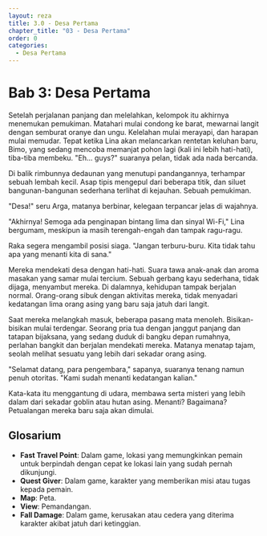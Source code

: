 ```yaml
---
layout: reza
title: 3.0 - Desa Pertama
chapter_title: "03 - Desa Pertama"
order: 0
categories:
  - Desa Pertama
---
```

# Bab 3: Desa Pertama

Setelah perjalanan panjang dan melelahkan, kelompok itu akhirnya menemukan pemukiman. Matahari mulai condong ke barat, mewarnai langit dengan semburat oranye dan ungu. Kelelahan mulai merayapi, dan harapan mulai memudar. Tepat ketika Lina akan melancarkan rentetan keluhan baru, Bimo, yang sedang mencoba memanjat pohon lagi (kali ini lebih hati-hati), tiba-tiba membeku. "Eh... guys?" suaranya pelan, tidak ada nada bercanda.

Di balik rimbunnya dedaunan yang menutupi pandangannya, terhampar sebuah lembah kecil. Asap tipis mengepul dari beberapa titik, dan siluet bangunan-bangunan sederhana terlihat di kejauhan. Sebuah pemukiman.

"Desa!" seru Arga, matanya berbinar, kelegaan terpancar jelas di wajahnya.

"Akhirnya! Semoga ada penginapan bintang lima dan sinyal Wi-Fi," Lina bergumam, meskipun ia masih terengah-engah dan tampak ragu-ragu.

Raka segera mengambil posisi siaga. "Jangan terburu-buru. Kita tidak tahu apa yang menanti kita di sana."

Mereka mendekati desa dengan hati-hati. Suara tawa anak-anak dan aroma masakan yang samar mulai tercium. Sebuah gerbang kayu sederhana, tidak dijaga, menyambut mereka. Di dalamnya, kehidupan tampak berjalan normal. Orang-orang sibuk dengan aktivitas mereka, tidak menyadari kedatangan lima orang asing yang baru saja jatuh dari langit.

Saat mereka melangkah masuk, beberapa pasang mata menoleh. Bisikan-bisikan mulai terdengar. Seorang pria tua dengan janggut panjang dan tatapan bijaksana, yang sedang duduk di bangku depan rumahnya, perlahan bangkit dan berjalan mendekati mereka. Matanya menatap tajam, seolah melihat sesuatu yang lebih dari sekadar orang asing.

"Selamat datang, para pengembara," sapanya, suaranya tenang namun penuh otoritas. "Kami sudah menanti kedatangan kalian."

Kata-kata itu menggantung di udara, membawa serta misteri yang lebih dalam dari sekadar goblin atau hutan asing. Menanti? Bagaimana? Petualangan mereka baru saja akan dimulai.

## Glosarium

*   **Fast Travel Point**: Dalam game, lokasi yang memungkinkan pemain untuk berpindah dengan cepat ke lokasi lain yang sudah pernah dikunjungi.
*   **Quest Giver**: Dalam game, karakter yang memberikan misi atau tugas kepada pemain.
*   **Map**: Peta.
*   **View**: Pemandangan.
*   **Fall Damage**: Dalam game, kerusakan atau cedera yang diterima karakter akibat jatuh dari ketinggian.

